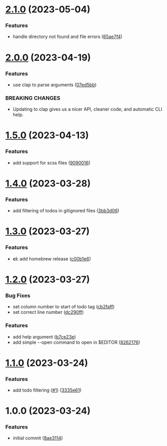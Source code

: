 # [2.1.0](https://github.com/opendevtools/todos/compare/v2.0.0...v2.1.0) (2023-05-04)


### Features

* handle directory not found and file errors ([65ae7f4](https://github.com/opendevtools/todos/commit/65ae7f407d0dac1e22b59cbdddb9eb48e84af9ac))

# [2.0.0](https://github.com/opendevtools/todos/compare/v1.5.0...v2.0.0) (2023-04-19)


### Features

* use clap to parse arguments ([07ed5bb](https://github.com/opendevtools/todos/commit/07ed5bb1f6316711fe23b20c1790889dfcd13219))


### BREAKING CHANGES

* Updating to clap gives us a nicer API, cleaner
code, and automatic CLI help.

# [1.5.0](https://github.com/opendevtools/todos/compare/v1.4.0...v1.5.0) (2023-04-13)


### Features

* add support for scss files ([9090016](https://github.com/opendevtools/todos/commit/9090016b80f8e308c2278cccdedbbb820b66bc16))

# [1.4.0](https://github.com/opendevtools/todos/compare/v1.3.0...v1.4.0) (2023-03-28)


### Features

* add filtering of todos in gitignored files ([3bb3d06](https://github.com/opendevtools/todos/commit/3bb3d06f8521a63f86049ff2a8d84ff14f24cef1))

# [1.3.0](https://github.com/opendevtools/todos/compare/v1.2.0...v1.3.0) (2023-03-27)


### Features

* **ci:** add homebrew release ([c00b1e6](https://github.com/opendevtools/todos/commit/c00b1e656fc0f0b97f60342d349f4834cad64027))

# [1.2.0](https://github.com/opendevtools/todos/compare/v1.1.0...v1.2.0) (2023-03-27)


### Bug Fixes

* set column number to start of todo tag ([cb2faff](https://github.com/opendevtools/todos/commit/cb2faff6cc10eeec4afd6a6c1db314cbbb06c61e))
* set correct line number ([dc290ff](https://github.com/opendevtools/todos/commit/dc290ff75d79dcee4e277aa43c2f31e8bb8145f5))


### Features

* add help argument ([b7ce23e](https://github.com/opendevtools/todos/commit/b7ce23e3eb21a238d98f25a2275d67e94c85393f))
* add simple --open command to open in $EDITOR ([8262176](https://github.com/opendevtools/todos/commit/826217694ab13cf887e1cf2aae762bcf4cc13b6e))

# [1.1.0](https://github.com/opendevtools/todos/compare/v1.0.0...v1.1.0) (2023-03-24)


### Features

* add todo filtering ([#1](https://github.com/opendevtools/todos/issues/1)) ([3335e61](https://github.com/opendevtools/todos/commit/3335e6176ce26ec0ae8e1c222a8eacbb58219139))

# 1.0.0 (2023-03-24)


### Features

* initial commit ([8ae3114](https://github.com/opendevtools/todos/commit/8ae3114068078a01836fbd8e28451856645fd2b7))
